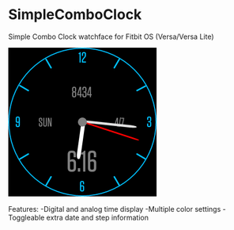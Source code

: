 # SimpleComboClock
Simple Combo Clock watchface for Fitbit OS (Versa/Versa Lite)

![screenshot](Simple-Combo-Clock.png)

Features:
-Digital and analog time display
-Multiple color settings
-Toggleable extra date and step information
